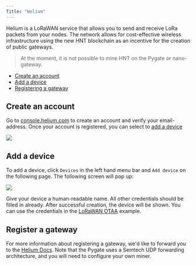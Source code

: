 ```yaml
---
Title: "Helium"
---
```


Helium is a LoRaWAN service that allows you to send and receive LoRa packets from your nodes. The network allows for cost-effective wireless infrastructure using the new HNT blockchain as an incentive for the creation of public gateways.

> At the moment, it is not possible to mine HNT on the Pygate or nano-gateway.

* [Create an account](#create-an-account)
* [Add a device](#add-a-device)
* [Registering a gateway](#registering-a-gateway)

## Create an account

Go to [console.helium.com](https://console.helium.com]) to create an account and verify your email-address. Once your account is registered, you can select to [add a device](#registering-a-devi)

![](/gitbook/assets/lorawan/helium/helium.png)

## Add a device

To add a device, click `Devices` in the left hand menu bar and `Add device` on the following page. The following screen will pop up:

![](/gitbook/assets/lorawan/helium/device.png)

Give your device a human-readable name. All other credentials should be filled in already. After successful creation, the device will be shown. You can use the credentials in the [LoRaWAN OTAA](/tutorials/networks/lora/lorawan-otaa/) example.

## Register a gateway

For more information about registering a gateway, we'd like to forward you to the [Helium Docs](https://docs.helium.com/use-the-network/build-a-packet-forwarder#packet-forwarder-architecture). Note that the Pygate uses a Semtech UDP forwarding architecture, and you will need to configure your own miner.